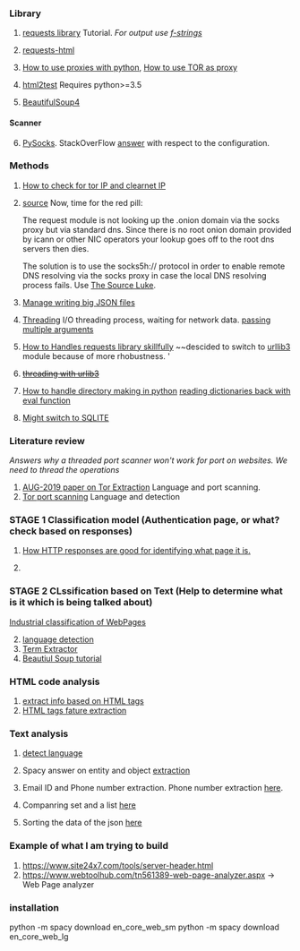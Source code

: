 ### Library

1. [requests library](https://realpython.com/python-requests/) Tutorial. *For output use [f-strings](https://realpython.com/python-f-strings/)*

2. [requests-html](https://requests.readthedocs.io/projects/requests-html/en/latest/)

3. [How to use proxies with python](https://blog.scrapinghub.com/python-requests-proxy), [How to use TOR as proxy](https://www.sylvaindurand.org/use-tor-with-python/) 

4. [html2test](https://pypi.org/project/html2text/) Requires python>=3.5

5. [BeautifulSoup4](https://www.crummy.com/software/BeautifulSoup/bs4/doc/)

#### Scanner
6. [PySocks](https://pypi.org/project/PySocks/). StackOverFlow [answer](https://tor.stackexchange.com/questions/716/how-to-connect-to-a-remote-socket-through-tor-in-python) with respect to the configuration.

### Methods
1. [How to check for tor IP and clearnet IP](https://stackoverflow.com/questions/30286293/make-requests-using-python-over-tor)
2. [source](https://gist.github.com/jefftriplett/9748036)
    Now, time for the red pill:

    The request module is not looking up the .onion domain via the socks proxy but via standard dns. Since there is no root onion domain provided by icann or other NIC operators your lookup goes off to the root dns servers then dies.

    The solution is to use the socks5h:// protocol in order to enable remote DNS resolving via the socks proxy in case the local DNS resolving process fails. Use [The Source Luke](https://github.com/kennethreitz/requests/blob/e3f89bf23c53b98593e4248054661472aacac820/requests/packages/urllib3/contrib/socks.py#L158).
    
3. [Manage writing big JSON files](https://stackoverflow.com/questions/39339044/how-to-write-large-json-data)

4. [Threading](https://www.youtube.com/watch?v=IEEhzQoKtQU) I/O threading process, waiting for network data. [passing multiple arguments](https://stackoverflow.com/questions/6785226/pass-multiple-parameters-to-concurrent-futures-executor-map)

5. [How to Handles requests library skillfully](https://stackabuse.com/the-python-requests-module/)
    ~~descided to switch to [urllib3](https://urllib3.readthedocs.io/en/latest/user-guide.html) module because of more rhobustness. '
6. ~~[threading with urlib3](https://stackoverflow.com/questions/3731379/example-urllib3-and-threading-in-python)~~

7. [How to handle directory making in python](https://realpython.com/working-with-files-in-python/#making-directories) [reading dictionaries back with eval function](https://stackoverflow.com/questions/11026959/writing-a-dict-to-txt-file-and-reading-it-back)

8. [Might switch to SQLITE](https://pythonspot.com/python-database-programming-sqlite-tutorial/)


### Literature review
*Answers why a threaded port scanner won't work for port on websites. We need to thread the operations*
1. [AUG-2019 paper on Tor Extraction](https://dl.acm.org/ft_gateway.cfm?id=3341486&type=pdf) Language and port scanning.
2. [Tor port scanning](https://arxiv.org/pdf/1308.6768.pdf) Language and detection

### STAGE 1 Classification model (Authentication page, or what? check based on responses)
1. [How HTTP responses are good for identifying what page it is.](https://searchengineland.com/the-ultimate-guide-to-http-status-codes-and-headers-for-seo-302786)

2. 

### STAGE 2 CLssification based on Text (Help to determine what is it which is being talked about)
[Industrial classification of WebPages](https://towardsdatascience.com/industrial-classification-of-websites-by-machine-learning-with-hands-on-python-3761b1b530f1)

2. [language detection](https://spacy.io/universe/project/spacy_cld)
3. [Term Extractor](https://github.com/kevinlu1248/pyate)
4. [Beautiul Soup tutorial](https://www.pluralsight.com/guides/extracting-data-html-beautifulsoup)

### HTML code analysis
1. [extract info based on HTML tags](http://ijcsit.com/docs/Volume%207/vol7issue2/ijcsit2016070218.pdf)
2. [HTML tags fature extraction](https://www.researchgate.net/publication/220419545_Webpage_Classification_based_on_Compound_of_Using_HTML_Features_URL_Features_and_Features_of_Sibling_Pages)

### Text analysis
1. [detect language](https://pypi.org/project/langdetect/)

2. Spacy answer on entity and object [extraction](https://stackoverflow.com/questions/39763091/how-to-extract-subjects-in-a-sentence-and-their-respective-dependent-phrases)

3. Email ID and Phone number extraction. Phone number extraction [here](http://mlreference.com/token-classes-spacy).

4. Companring set and a list [here](https://stackoverflow.com/questions/38158577/checking-if-any-strings-in-one-list-are-a-substring-in-another-list) 

5. Sorting the data of the json [here](https://stackoverflow.com/questions/45266754/sorting-a-json-file-by-a-certain-key)

### Example of what I am trying to build
1. https://www.site24x7.com/tools/server-header.html
2. https://www.webtoolhub.com/tn561389-web-page-analyzer.aspx -> Web Page analyzer

### installation
python -m spacy download en_core_web_sm
python -m spacy download en_core_web_lg